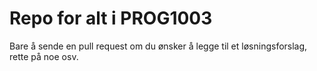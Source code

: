 # Repo for alt i PROG1003
Bare å sende en pull request om du ønsker å legge til et løsningsforslag, rette på noe osv.
